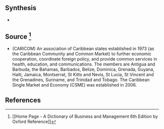 ## Synthesis
- 
## Source [^1]
- (CARICOM) An association of Caribbean states established in 1973 (as the Caribbean Community and Common Market) to further economic cooperation, coordinate foreign policy, and provide common services in health, education, and communications. The members are Antigua and Barbuda, the Bahamas, Barbados, Belize, Dominica, Grenada, Guyana, Haiti, Jamaica, Montserrat, St Kitts and Nevis, St Lucia, St Vincent and the Grenadines, Suriname, and Trinidad and Tobago. The Caribbean Single Market and Economy (CSME) was established in 2006.
## References

[^1]: [[Home Page - A Dictionary of Business and Management 6th Edition by Oxford Reference]]